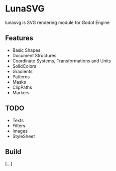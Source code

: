# LunaSVG

lunasvg is SVG rendering module for Godot Engine

## Features

- Basic Shapes
- Document Structures
- Coordinate Systems, Transformations and Units
- SolidColors
- Gradients
- Patterns
- Masks
- ClipPaths
- Markers

## TODO

- Texts
- Filters
- Images
- StyleSheet

## Build

[...]
